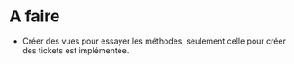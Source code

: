 A faire
===

- Créer des vues pour essayer les méthodes, seulement celle pour créer des tickets est implémentée.
